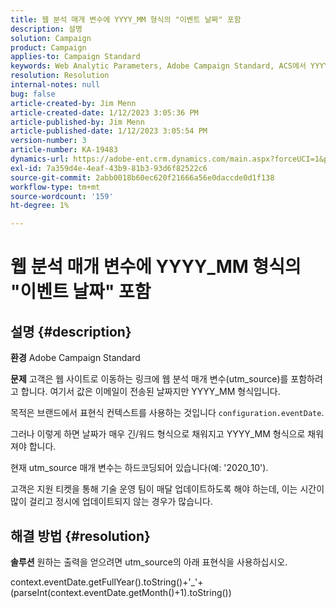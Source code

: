```yaml
---
title: 웹 분석 매개 변수에 YYYY_MM 형식의 "이벤트 날짜" 포함
description: 설명
solution: Campaign
product: Campaign
applies-to: Campaign Standard
keywords: Web Analytic Parameters, Adobe Campaign Standard, ACS에서 YYYY_MM 형식의 "Event Date"를 포함하는 KCS
resolution: Resolution
internal-notes: null
bug: false
article-created-by: Jim Menn
article-created-date: 1/12/2023 3:05:36 PM
article-published-by: Jim Menn
article-published-date: 1/12/2023 3:05:54 PM
version-number: 3
article-number: KA-19483
dynamics-url: https://adobe-ent.crm.dynamics.com/main.aspx?forceUCI=1&pagetype=entityrecord&etn=knowledgearticle&id=e091d78d-8a92-ed11-aad1-6045bd0065f9
exl-id: 7a359d4e-4eaf-43b9-81b3-93d6f82522c6
source-git-commit: 2abb0018b60ec620f21666a56e0daccde0d1f138
workflow-type: tm+mt
source-wordcount: '159'
ht-degree: 1%

---
```


# 웹 분석 매개 변수에 YYYY_MM 형식의 &quot;이벤트 날짜&quot; 포함

## 설명 {#description}


<b>환경</b>
Adobe Campaign Standard

<b>문제</b>
고객은 웹 사이트로 이동하는 링크에 웹 분석 매개 변수(utm_source)를 포함하려고 합니다. 여기서 값은 이메일이 전송된 날짜지만 YYYY_MM 형식입니다.

목적은 브랜드에서 표현식 컨텍스트를 사용하는 것입니다 `configuration.eventDate`.

그러나 이렇게 하면 날짜가 매우 긴/워드 형식으로 채워지고 YYYY_MM 형식으로 채워져야 합니다.

현재 utm_source 매개 변수는 하드코딩되어 있습니다(예: &#39;2020_10&#39;).

고객은 지원 티켓을 통해 기술 운영 팀이 매달 업데이트하도록 해야 하는데, 이는 시간이 많이 걸리고 정시에 업데이트되지 않는 경우가 많습니다.


## 해결 방법 {#resolution}


<b>솔루션</b>
원하는 출력을 얻으려면 utm_source의 아래 표현식을 사용하십시오.

context.eventDate.getFullYear().toString()+&#39;_&#39;+(parseInt(context.eventDate.getMonth()+1).toString())
